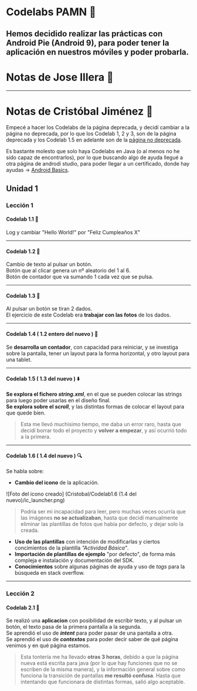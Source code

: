 # Codelabs PAMN 📙
Hemos decidido realizar las prácticas con Android Pie (Android 9), para poder tener la aplicación en nuestros móviles y poder probarla.  
---
# Notas de Jose Illera 📝
---  
# Notas de Cristóbal Jiménez 📝
Empecé a hacer los Codelabs de la página deprecada, y decidí cambiar a la página no deprecada, por lo que los Codelab 1, 2 y 3, son de la página deprecada y los Codelab 1.5 en adelante son de la [página no deprecada](https://developer.android.com/courses/fundamentals-training/toc-v2).  

Es bastante molesto que solo haya Codelabs en Java (o al menos no he sido capaz de encontrarlos), por lo que buscando algo de ayuda llegué a otra página de androdi studio, para poder llegar a un certificado, donde hay ayudas -> [Android Basics](https://developer.android.com/courses/android-basics-kotlin/course).

## **Unidad 1**
### **Lección 1**
#### **Codelab 1.1** 👋
Log y cambiar "Hello World!" por "Feliz Cumpleaños X"  

---
#### **Codelab 1.2** 🔘
Cambio de texto al pulsar un botón.  
Botón que al clicar genera un nº aleatorio del 1 al 6.  
Botón de contador que va sumando 1 cada vez que se pulsa. 

---
#### **Codelab 1.3** 🎲
Al pulsar un botón se tiran 2 dados.  
El ejercicio de este Codelab era **trabajar con las fotos** de los dados.  

---
#### **Codelab 1.4 ( 1.2 entero del nuevo )** 📲
Se **desarrolla un contador**, con capacidad para reiniciar, y se investiga sobre la pantalla, tener un layout para la forma horizontal, y otro layout para una tablet.  
  
---
#### **Codelab 1.5 ( 1.3 del nuevo )** ⬇️
**Se explora el fichero _string.xml_**, en el que se pueden colocar las strings para luego poder usarlas en el diseño final.   
**Se explora sobre el _scroll_**, y las distintas formas de colocar el layout para que quede bien.  

>Esta me llevó muchísimo tiempo, me daba un error raro, hasta que decidí borrar todo el proyecto y **volver a empezar**, y así ocurrió todo a la primera.

---
#### **Codelab 1.6 ( 1.4 del nuevo )** 🔍
Se habla sobre:  
- **Cambio del icono** de la aplicación.

 ![Foto del icono creado] (Cristobal/Codelab1.6 (1.4 del nuevo)/ic_launcher.png) 
>Podría ser mi incapacidad para leer, pero muchas veces ocurría que las imágenes **no se actualizaban**, hasta que decidí manualmente eliminar las plantillas de fotos que había por defecto, y dejar solo la creada.

- **Uso de las plantillas** con intención de modificarlas y ciertos concimientos de la plantilla _"Actividad Básica"_.  
- **Importación de plantillas de ejemplo** "por defecto", de forma más compleja e instalación y documentación del SDK.  
- **Conocimientos** sobre algunas páginas de ayuda y uso de _tags_ para la búsqueda en stack overflow.

---
### **Lección 2**
#### **Codelab 2.1** 😤
Se realizó una **aplicacion** con posibilidad de escribir texto, y al pulsar un botón, el texto pasa de la primera pantalla a la segunda.  
Se aprendió el uso de _**intent**_ para poder pasar de una pantalla a otra.  
Se aprendió el uso de _**contextos**_ para poder decir saber de qué página venimos y en qué página estamos.
> Esta tontería me ha llevado **otras 3 horas**, debido a que la página nueva está escrita para java (por lo que hay funciones que no se escriben de la misma manera), y la información general sobre como funciona la transición de pantallas **me resultó confusa**. Hasta que intentando que funcionara de distintas formas, salió algo aceptable.